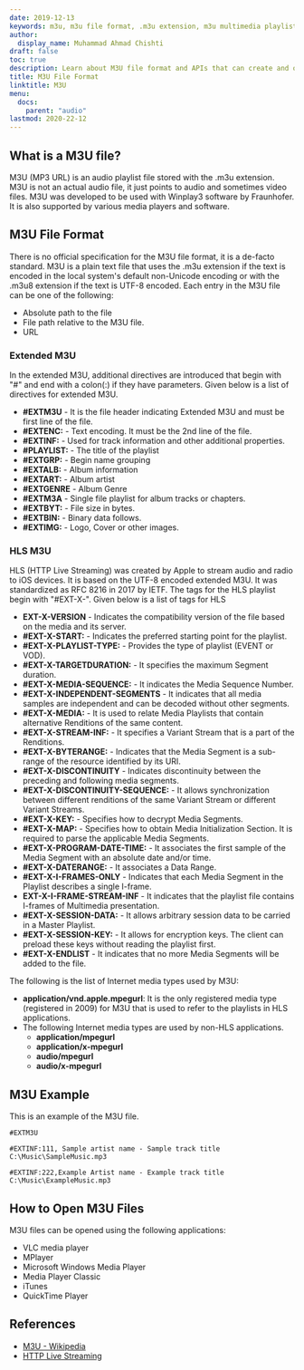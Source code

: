 ```yaml
---
date: 2019-12-13
keywords: m3u, m3u file format, .m3u extension, m3u multimedia playlist, m3u playlist format
author:
  display_name: Muhammad Ahmad Chishti
draft: false
toc: true
description: Learn about M3U file format and APIs that can create and open M3U files.
title: M3U File Format
linktitle: M3U
menu:
  docs:
    parent: "audio"
lastmod: 2020-22-12
---
```


## What is a M3U file? ##

M3U (MP3 URL) is an audio playlist file stored with the .m3u extension. M3U is not an actual audio file, it just points to audio and sometimes video files. M3U was developed to be used with Winplay3 software by Fraunhofer. It is also supported by various media players and software.

## M3U File Format ##

There is no official specification for the M3U file format, it is a de-facto standard. M3U is a plain text file that uses the .m3u extension if the text is encoded in the local system's default non-Unicode encoding or with the .m3u8 extension if the text is UTF-8 encoded. Each entry in the M3U file can be one of the following:

- Absolute path to the file
- File path relative to the M3U file.
- URL

### Extended M3U ###

In the extended M3U, additional directives are introduced that begin with "#" and end with a colon(:) if they have parameters. Given below is a list of directives for extended M3U.

- **#EXTM3U** - It is the file header indicating Extended M3U and must be first line of the file.
- **#EXTENC:** - Text encoding. It must be the 2nd line of the file.
- **#EXTINF:** - Used for track information and other additional properties.
- **#PLAYLIST:** - The title of the playlist
- **#EXTGRP:** - Begin name grouping
- **#EXTALB:** - Album information
- **#EXTART:** - Album artist
- **#EXTGENRE** - Album Genre
- **#EXTM3A** - Single file playlist for album tracks or chapters.
- **#EXTBYT:** - File size in bytes.
- **#EXTBIN:** - Binary data follows.
- **#EXTIMG:** - Logo, Cover or other images.

### HLS M3U ###

HLS (HTTP Live Streaming) was created by Apple to stream audio and radio to iOS devices. It is based on the UTF-8 encoded extended M3U. It was standardized as RFC 8216 in 2017 by IETF. The tags for the HLS playlist begin with "#EXT-X-". Given below is a list of tags for HLS

- **EXT-X-VERSION** - Indicates the compatibility version of the file based on the media and its server.
- **#EXT-X-START:** - Indicates the preferred starting point for the playlist.
- **#EXT-X-PLAYLIST-TYPE:** - Provides the type of playlist (EVENT or VOD).
- **#EXT-X-TARGETDURATION:** - It specifies the maximum Segment duration.
- **#EXT-X-MEDIA-SEQUENCE:** - It indicates the Media Sequence Number.
- **#EXT-X-INDEPENDENT-SEGMENTS** - It indicates that all media samples are independent and can be decoded without other segments.
- **#EXT-X-MEDIA:** - It is used to relate Media Playlists that contain alternative Renditions of the same content.
- **#EXT-X-STREAM-INF:** - It specifies a Variant Stream that is a part of the Renditions.
- **#EXT-X-BYTERANGE:** - Indicates that the Media Segment is a sub-range of the resource identified by its URI.
- **#EXT-X-DISCONTINUITY** - Indicates discontinuity between the preceding and following media segments.
- **#EXT-X-DISCONTINUITY-SEQUENCE:** - It allows synchronization between different renditions of the same Variant Stream or different Variant Streams.
- **#EXT-X-KEY:** - Specifies how to decrypt Media Segments.
- **#EXT-X-MAP:** - Specifies how to obtain Media Initialization Section. It is required to parse the applicable Media Segments.
- **#EXT-X-PROGRAM-DATE-TIME:** - It associates the first sample of the Media Segment with an absolute date and/or time.
- **#EXT-X-DATERANGE:** - It associates a Data Range.
- **#EXT-X-I-FRAMES-ONLY** - Indicates that each Media Segment in the Playlist describes a single I-frame.
- **EXT-X-I-FRAME-STREAM-INF** - It indicates that the playlist file contains I-frames of Multimedia presentation.
- **#EXT-X-SESSION-DATA:** - It allows arbitrary session data to be
   carried in a Master Playlist.
- **#EXT-X-SESSION-KEY:** - It allows for encryption keys. The client can preload these keys without reading the playlist first.
- **#EXT-X-ENDLIST** - It indicates that no more Media Segments will be added to the file.

The following is the list of Internet media types used by M3U:

- **application/vnd.apple.mpegurl**: It is the only registered media type (registered in 2009) for M3U that is used to refer to the playlists in HLS applications.
- The following Internet media types are used by non-HLS applications.
  - **application/mpegurl**
  - **application/x-mpegurl**
  - **audio/mpegurl**
  - **audio/x-mpegurl**

## M3U Example ##

This is an example of the M3U file.

```console
#EXTM3U
 
#EXTINF:111, Sample artist name - Sample track title
C:\Music\SampleMusic.mp3
 
#EXTINF:222,Example Artist name - Example track title
C:\Music\ExampleMusic.mp3
```

## How to Open M3U Files ##

M3U files can be opened using the following applications:

- VLC media player
- MPlayer
- Microsoft Windows Media Player
- Media Player Classic
- iTunes
- QuickTime Player

## References ##

- [M3U - Wikipedia](https://en.wikipedia.org/wiki/M3U)
- [HTTP Live Streaming](https://tools.ietf.org/html/rfc8216)
